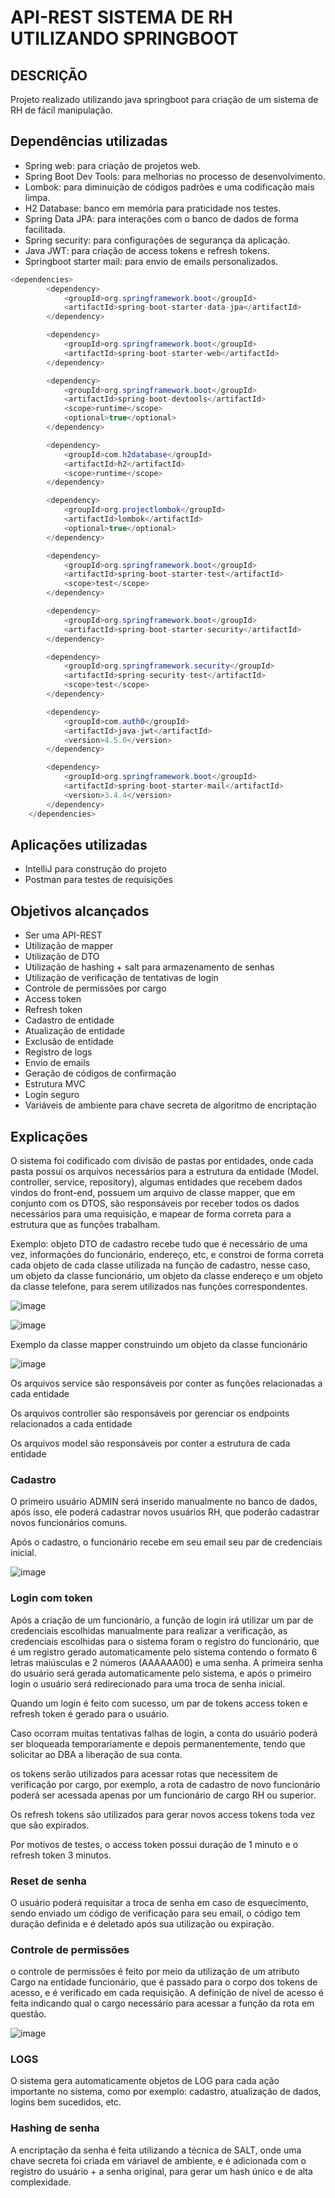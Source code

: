 # API-REST SISTEMA DE RH UTILIZANDO SPRINGBOOT

## DESCRIÇÃO
Projeto realizado utilizando java springboot para criação de um sistema de RH de fácil manipulação.

## Dependências utilizadas

* Spring web: para criação de projetos web.
* Spring Boot Dev Tools: para melhorias no processo de desenvolvimento.
* Lombok: para diminuição de códigos padrões e uma codificação mais limpa.
* H2 Database: banco em memória para praticidade nos testes.
* Spring Data JPA: para interações com o banco de dados de forma facilitada.
* Spring security: para configurações de segurança da aplicação.
* Java JWT: para criação de access tokens e refresh tokens.
* Springboot starter mail: para envio de emails personalizados.

```java
<dependencies>
		<dependency>
			<groupId>org.springframework.boot</groupId>
			<artifactId>spring-boot-starter-data-jpa</artifactId>
		</dependency>

		<dependency>
			<groupId>org.springframework.boot</groupId>
			<artifactId>spring-boot-starter-web</artifactId>
		</dependency>

		<dependency>
			<groupId>org.springframework.boot</groupId>
			<artifactId>spring-boot-devtools</artifactId>
			<scope>runtime</scope>
			<optional>true</optional>
		</dependency>

		<dependency>
			<groupId>com.h2database</groupId>
			<artifactId>h2</artifactId>
			<scope>runtime</scope>
		</dependency>

		<dependency>
			<groupId>org.projectlombok</groupId>
			<artifactId>lombok</artifactId>
			<optional>true</optional>
		</dependency>

		<dependency>
			<groupId>org.springframework.boot</groupId>
			<artifactId>spring-boot-starter-test</artifactId>
			<scope>test</scope>
		</dependency>

		<dependency>
			<groupId>org.springframework.boot</groupId>
			<artifactId>spring-boot-starter-security</artifactId>
		</dependency>

		<dependency>
			<groupId>org.springframework.security</groupId>
			<artifactId>spring-security-test</artifactId>
			<scope>test</scope>
		</dependency>

		<dependency>
			<groupId>com.auth0</groupId>
			<artifactId>java-jwt</artifactId>
			<version>4.5.0</version>
		</dependency>

		<dependency>
			<groupId>org.springframework.boot</groupId>
			<artifactId>spring-boot-starter-mail</artifactId>
			<version>3.4.4</version>
		</dependency>
	</dependencies>
```

## Aplicações utilizadas
* IntelliJ para construção do projeto
* Postman para testes de requisições

## Objetivos alcançados

* Ser uma API-REST
* Utilização de mapper
* Utilização de DTO
* Utilização de hashing + salt para armazenamento de senhas
* Utilização de verificação de tentativas de login
* Controle de permissões por cargo
* Access token
* Refresh token
* Cadastro de entidade
* Atualização de entidade
* Exclusão de entidade
* Registro de logs
* Envio de emails
* Geração de códigos de confirmação
* Estrutura MVC
* Login seguro
* Variáveis de ambiente para chave secreta de algoritmo de encriptação

## Explicações

O sistema foi codificado com divisão de pastas por entidades, onde cada pasta possui os arquivos necessários para a estrutura da entidade (Model. controller, service, repository), algumas entidades que
recebem dados vindos do front-end, possuem um arquivo de classe mapper, que em conjunto com os DTOS, são responsáveis por receber todos os dados necessários para uma requisição, e mapear de forma correta 
para a estrutura que as funções trabalham.

Exemplo: objeto DTO de cadastro recebe tudo que é necessário de uma vez, informações do funcionário, endereço, etc, e constroi de forma correta cada objeto de cada classe utilizada na função de cadastro, 
nesse caso, um objeto da classe funcionário, um objeto da classe endereço e um objeto da classe telefone, para serem utilizados nas funções correspondentes.


![image](https://github.com/user-attachments/assets/573f24d5-cc14-4c25-bfd6-7057da2f81dc)

![image](https://github.com/user-attachments/assets/9a3a899f-77a5-4c09-a17b-163c15a3442a)

Exemplo da classe mapper construindo um objeto da classe funcionário

![image](https://github.com/user-attachments/assets/7c243701-5579-4f7a-8478-aabc00a2388e)

Os arquivos service são responsáveis por conter as funções relacionadas a cada entidade

Os arquivos controller são responsáveis por gerenciar os endpoints relacionados a cada entidade

Os arquivos model são responsáveis por conter a estrutura de cada entidade

### Cadastro

O primeiro usuário ADMIN será inserido manualmente no banco de dados, após isso, ele poderá cadastrar novos usuários RH, que poderão cadastrar novos funcionários comuns.

Após o cadastro, o funcionário recebe em seu email seu par de credenciais inicial.

![image](https://github.com/user-attachments/assets/d9fdf69f-44a5-4439-9559-c8f3c8f9aab5)


### Login com token

Após a criação de um funcionário, a função de login irá utilizar um par de credenciais escolhidas manualmente para realizar a verificação, as credenciais escolhidas para o sistema foram o registro do funcionário, que é um registro
gerado automaticamente pelo sistema contendo o formato 6 letras maiúsculas e 2 números (AAAAAA00) e uma senha. A primeira senha do usuário será gerada automaticamente pelo sistema, e após o primeiro login o usuário será redirecionado 
para uma troca de senha inicial.

Quando um login é feito com sucesso, um par de tokens access token e refresh token é gerado para o usuário.

Caso ocorram muitas tentativas falhas de login, a conta do usuário poderá ser bloqueada temporariamente e depois permanentemente, tendo que solicitar ao DBA a liberação de sua conta.

os tokens serão utilizados para acessar rotas que necessitem de verificação por cargo, por exemplo, a rota de cadastro de novo funcionário poderá ser acessada apenas por um funcionário de cargo RH ou superior.

Os refresh tokens são utilizados para gerar novos access tokens toda vez que são expirados. 

Por motivos de testes, o access token possui duração de 1 minuto e o refresh token 3 minutos.

### Reset de senha

O usuário poderá requisitar a troca de senha em caso de esquecimento, sendo enviado um código de verificação para seu email, o código tem duração definida e é deletado após sua utilização ou expiração.

### Controle de permissões

o controle de permissões é feito por meio da utilização de um atributo Cargo na entidade funcionário, que é passado para o corpo dos tokens de acesso, e é verificado em cada requisição. A definição de nível de acesso
é feita indicando qual o cargo necessário para acessar a função da rota em questão.

![image](https://github.com/user-attachments/assets/84985d41-8e50-45f7-88b5-1828016b38d1)

### LOGS

O sistema gera automaticamente objetos de LOG para cada ação importante no sistema, como por exemplo: cadastro, atualização de dados, logins bem sucedidos, etc.

### Hashing de senha

A encriptação da senha é feita utilizando a técnica de SALT, onde uma chave secreta foi criada em váriavel de ambiente, e é adicionada com o registro do usuário + a senha original, para gerar um hash único e de alta complexidade.


